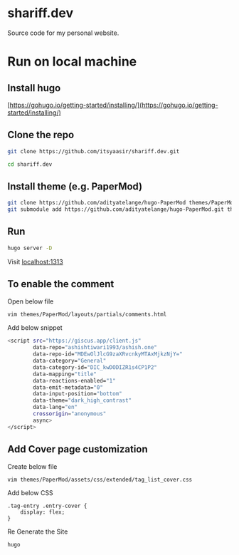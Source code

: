 # shariff.dev

Source code for my personal website.

# Run on local machine

## Install hugo

[https://gohugo.io/getting-started/installing/](https://gohugo.io/getting-started/installing/)

## Clone the repo

```sh
git clone https://github.com/itsyaasir/shariff.dev.git
```

```sh
cd shariff.dev


```

## Install theme (e.g. PaperMod)

```sh
git clone https://github.com/adityatelange/hugo-PaperMod themes/PaperMod
git submodule add https://github.com/adityatelange/hugo-PaperMod.git themes/PaperMod
```

## Run

```sh
hugo server -D
```

Visit [localhost:1313](http://localhost:1313)

## To enable the comment

Open below file

```sh
vim themes/PaperMod/layouts/partials/comments.html
```

Add below snippet

```sh
<script src="https://giscus.app/client.js"
        data-repo="ashishtiwari1993/ashish.one"
        data-repo-id="MDEwOlJlcG9zaXRvcnkyMTAxMjkzNjY="
        data-category="General"
        data-category-id="DIC_kwDODIZR1s4CP1P2"
        data-mapping="title"
        data-reactions-enabled="1"
        data-emit-metadata="0"
        data-input-position="bottom"
        data-theme="dark_high_contrast"
        data-lang="en"
        crossorigin="anonymous"
        async>
</script>
```

## Add Cover page customization

Create below file

```sh
vim themes/PaperMod/assets/css/extended/tag_list_cover.css 
```

Add below CSS

```
.tag-entry .entry-cover {
    display: flex;
}
```

Re Generate the Site

```
hugo
```
